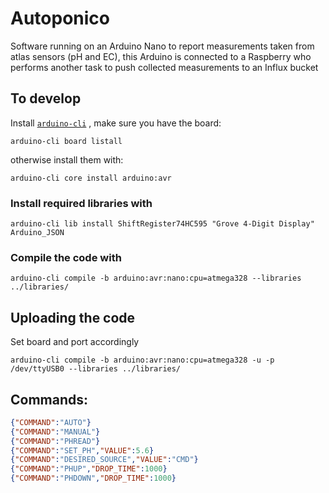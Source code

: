 # Autoponico

Software running on an Arduino Nano to report measurements taken from
atlas sensors (pH and EC), this Arduino is connected to a Raspberry who performs
another task to push collected measurements to an Influx bucket

## To develop
Install [`arduino-cli`](https://arduino.github.io/arduino-cli/0.26/installation/)
, make sure you have the board:
```fish
arduino-cli board listall
```
otherwise install them with:
```fish
arduino-cli core install arduino:avr
```

### Install required libraries with
```fish
arduino-cli lib install ShiftRegister74HC595 "Grove 4-Digit Display" Arduino_JSON
```

### Compile the code with
```fish
arduino-cli compile -b arduino:avr:nano:cpu=atmega328 --libraries ../libraries/
```

## Uploading the code
Set board and port accordingly
```fish
arduino-cli compile -b arduino:avr:nano:cpu=atmega328 -u -p /dev/ttyUSB0 --libraries ../libraries/
```

## Commands:
```json
{"COMMAND":"AUTO"}
{"COMMAND":"MANUAL"}
{"COMMAND":"PHREAD"}
{"COMMAND":"SET_PH","VALUE":5.6}
{"COMMAND":"DESIRED_SOURCE","VALUE":"CMD"}
{"COMMAND":"PHUP","DROP_TIME":1000}
{"COMMAND":"PHDOWN","DROP_TIME":1000}
```